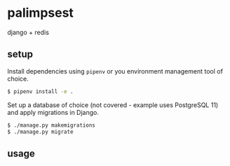 # palimpsest
django + redis


## setup

Install dependencies using `pipenv` or you environment management tool of choice.

```bash
$ pipenv install -e .
```

Set up a database of choice (not covered - example uses PostgreSQL 11) and apply migrations in Django.

```bash
$ ./manage.py makemigrations
$ ./manage.py migrate
```


## usage

